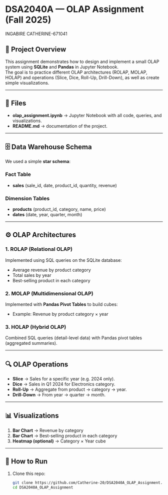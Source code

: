 # DSA2040A — OLAP Assignment (Fall 2025)
INGABIRE CATHERINE-671041

## 📌 Project Overview
This assignment demonstrates how to design and implement a small OLAP system using **SQLite** and **Pandas** in Jupyter Notebook.  
The goal is to practice different OLAP architectures (ROLAP, MOLAP, HOLAP) and operations (Slice, Dice, Roll-Up, Drill-Down), as well as create simple visualizations.

---

## 📂 Files
- **olap_assignment.ipynb** → Jupyter Notebook with all code, queries, and visualizations.  
- **README.md** → documentation of the project.  

---

## 🗄️ Data Warehouse Schema
We used a simple **star schema**:

### Fact Table
- **sales** (sale_id, date, product_id, quantity, revenue)

### Dimension Tables
- **products** (product_id, category, name, price)  
- **dates** (date, year, quarter, month)  

---

## ⚙️ OLAP Architectures

### 1. ROLAP (Relational OLAP)
Implemented using SQL queries on the SQLite database:
- Average revenue by product category  
- Total sales by year  
- Best-selling product in each category  

### 2. MOLAP (Multidimensional OLAP)
Implemented with **Pandas Pivot Tables** to build cubes:
- Example: Revenue by product category × year  

### 3. HOLAP (Hybrid OLAP)
Combined SQL queries (detail-level data) with Pandas pivot tables (aggregated summaries).

---

## 🔍 OLAP Operations

- **Slice** → Sales for a specific year (e.g. 2024 only).  
- **Dice** → Sales in Q1 2024 for Electronics category.  
- **Roll-Up** → Aggregate from product → category → year.  
- **Drill-Down** → From year → quarter → month.  

---

## 📊 Visualizations
1. **Bar Chart** → Revenue by category  
2. **Bar Chart** → Best-selling product in each category  
3. **Heatmap (optional)** → Category × Year cube  

---

## 🚀 How to Run
1. Clone this repo:  
   ```bash
   git clone https://github.com/Catherine-20/DSA2040A_OLAP_Assignment.git
   cd DSA2040A_OLAP_Assignment
